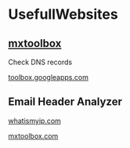 # UsefullWebsites

## [mxtoolbox](https://mxtoolbox.com/)
Check DNS records

[toolbox.googleapps.com](https://toolbox.googleapps.com/apps/checkmx/)

## Email Header Analyzer

[whatismyip.com](https://www.whatismyip.com/email-header-analyzer/)


[mxtoolbox.com](https://mxtoolbox.com/EmailHeaders.aspx)
